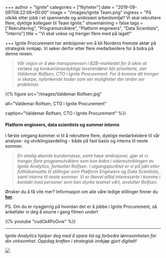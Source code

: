 +++
author = "Ignite"
categories = ["Nyheter"]
date = "2019-09-09T08:22:06+00:00"
image = "/images/Ignite Team.png"
ingress = "På utkikk etter jobb i et spennende og ambisiøst arbeidsmiljø? Vi skal rekruttere flere, dyktige kollegaer til Team Ignite."
showmainimg = false
tags = ["Rekruttering", "Programutviklere", "Platform engineers", "Data Scientists", "Interns"]
title = "Vi skal vokse og trenger flere med på laget!"

+++
Ignite Procurement har ambisjoner om å bli Nordens fremste aktør på strategisk innkjøp. Vi søker derfor etter flere medarbeidere for å bidra på denne reisen.

> _Vår visjon er å øke transparensen i B2B-markedet for å sikre at seriøse og konkurransedyktige leverandører blir prioriterte, sier Valdemar Rolfsen, CTO i Ignite Procurement. For å komme dit trenger vi skarpe, nytenkende hoder som ser muligheter der andre ser problemer._

{{% figure src="/images/Valdemar Rolfsen.jpg"

alt="Valdemar Rolfsen, CTO i Ignite Procurement"

caption="Valdemar Rolfsen, CTO i Ignite Procurement"
%}}

#### **Platform engineers, data scientists og summer interns**

I første omgang kommer vi til å rekruttere flere, dyktige medarbeidere til vår analyse- og utviklingsavdeling - både på fast basis og interns til neste sommer.

> _En stadig økende kundemasse, samt høye ambisjoner, gjør at vi trenger flere programutviklere som kan bidra i videreutviklingen av Ignite Analytics, fortsetter Rolfsen. I utgangspunktet er vi på jakt etter fulltidsansatte til stillinger som Platform Engineers og Data Scientists, samt interns til neste sommer. Vi er likevel alltid interesserte i komme i kontakt med personer som kan styrke teamet vårt, avslutter Rolfsen._

Ønsker du å få vite mer? Informasjon om alle våre ledige stillinger finner du [**her**](https://www.poption.com/companies/ignite/postings "Våre stillinger").

PS. Om du er nysgjerrig på hvordan det er å jobbe i Ignite Procurement, så anbefaler vi deg å snurre i gang filmen under!

{{% youtube "cudCk4PoOvw" %}}

***

_Ignite Analytics hjelper deg med å spare tid og forbedre lønnsomheten for din virksomhet. Oppdag kraften i strategisk innkjøp gjort digitalt!_

[![](https://www.ignite.no/images/Pr%C3%B8v%20Ignite%20Analytics%20-%201200%20x100.png)](https://www.ignite.no/ignite-analytics/demo/ "Prøv Ignite Analytics")